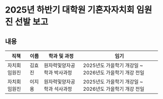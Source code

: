 ﻿2025년 하반기 대학원 기혼자자치회 임원진 선발 보고
===

## 내용

| 직책 | 이름 | 학과 및 과정 | 임기 |
|----|----|----|----|
| 자치회 임원진 | 김효진 | 원자력및양자공학과 박사과정 | 2025년도 가을학기 개강일 ~ 2026년도 가을학기 개강 전일 | 
| 자치회 임원진 | 이지용 | 원자력및양자공학과 석사과정 | 2025년도 가을학기 개강일 ~ 2026년도 가을학기 개강 전일 |
